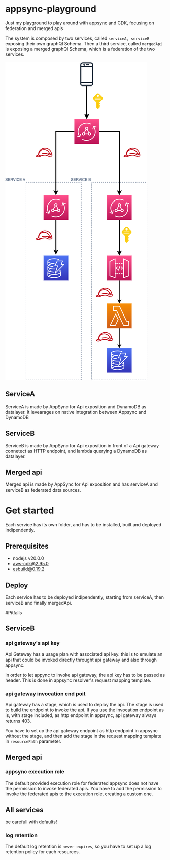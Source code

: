 # appsync-playground
Just my playground to play around with appsync and CDK, focusing on federation and merged apis

The system is composed by two services, called `serviceA, serviceB ` exposing their own graphQl Schema.
Then a third service, called `mergedApi` is exposing a merged graphQl Schema, which is a federation of the two services.

![Alt text](appsync_federation.png?raw=true "Title")

## ServiceA
ServiceA is made by AppSync for Api exposition and DynamoDB as datalayer. It levearages on native integration between Appsync and DynamoDB

## ServiceB
ServiceB is made by AppSync for Api exposition in front of a Api gateway connetect as HTTP endpoint, and lambda querying a DynamoDB as datalayer.

## Merged api
Merged api is made by AppSync for Api exposition and has serviceA and serviceB as federated data sources.

# Get started
Each service has its own folder, and has to be installed, built and deployed indipendently.

## Prerequisites
- nodejs v20.0.0
- aws-cdk@2.95.0
- esbuild@0.19.2

## Deploy
Each service has to be deployed indipendently, starting from serviceA, then serviceB and finally mergedApi.

#Pitfalls
## ServiceB
### api gateway's  api key
Api Gateway has a usage plan with associated api key. this is to emulate an api that could be invoked directly throught api gateway and also through appsync.

in order to let appync to invoke api gateway, the api key has to be passed as header. This is done in appsync resolver's  request mapping template.

### api gateway invocation end poit
Api gateway has a stage, which is used to deploy the api. The stage is used to build the endpoint to invoke the api. 
If you use the invocation endpoint as is, with stage included, as http endpoint in appsync, api gateway always returns 403.

You have to set up the api gateway endpoint as http endpoint in appsync without the stage, and then add the stage in the request mapping template in `resourcePath` parameter.


## Merged api
### appsync execution role
The default provided execution role for federated appsync does not have the permission to invoke federated apis.
You have to add the permission to invoke the federated apis to the execution role, creating a custom one.

## All services
be carefull with defaults!
### log retention
The default log retention is `never expires`, so you have to set up a log retention policy for each resources. 



